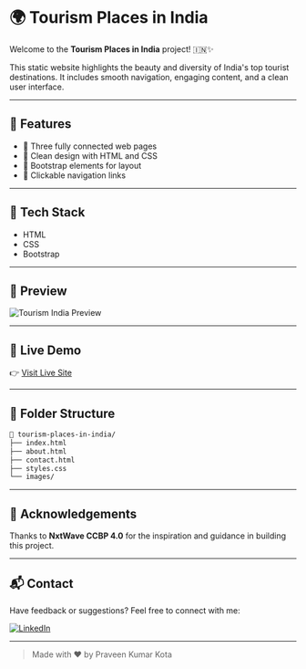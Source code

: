 # 🌍 Tourism Places in India

Welcome to the **Tourism Places in India** project! 🇮🇳✨

This static website highlights the beauty and diversity of India's top tourist destinations. It includes smooth navigation, engaging content, and a clean user interface.

---

## 📌 Features

- 🧭 Three fully connected web pages
- 🎨 Clean design with HTML and CSS
- 🧱 Bootstrap elements for layout
- 🔗 Clickable navigation links

---

## 🔧 Tech Stack

- HTML
- CSS
- Bootstrap

---

## 📸 Preview

![Tourism India Preview](https://user-images.githubusercontent.com/your-screenshot-url)

---

## 🚀 Live Demo

👉 [Visit Live Site](https://praveenkumarkota-dev.github.io/tourism-places-in-india/)

---

## 📂 Folder Structure

```bash
📁 tourism-places-in-india/
├── index.html
├── about.html
├── contact.html
├── styles.css
└── images/
```

---

## 🙌 Acknowledgements

Thanks to **NxtWave CCBP 4.0** for the inspiration and guidance in building this project.

---

## 📬 Contact

Have feedback or suggestions? Feel free to connect with me:

[![LinkedIn](https://img.shields.io/badge/-LinkedIn-blue?style=flat&logo=linkedin)](https://www.linkedin.com/in/praveen-kumar-kota)

---

> Made with ❤️ by Praveen Kumar Kota
